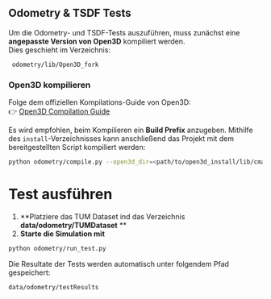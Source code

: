 ## Odometry & TSDF Tests

Um die Odometry- und TSDF-Tests auszuführen, muss zunächst eine **angepasste Version von Open3D** kompiliert werden.  
Dies geschieht im Verzeichnis:
```
 odometry/lib/Open3D_fork
```
### Open3D kompilieren
Folge dem offiziellen Kompilations-Guide von Open3D:  
👉 [Open3D Compilation Guide](https://www.open3d.org/docs/release/compilation.html)

Es wird empfohlen, beim Kompilieren ein **Build Prefix** anzugeben. Mithilfe des `install`-Verzeichnisses kann anschließend das Projekt mit dem bereitgestellten Script kompiliert werden:

```bash
python odometry/compile.py --open3d_dir=<path/to/open3d_install/lib/cmake/Open3D>
```

# Test ausführen
1. **Platziere das TUM Dataset ind das Verzeichnis **data/odometry/TUMDataset** **
2. **Starte die Simulation mit**
```bash
python odometry/run_test.py
```
Die Resultate der Tests werden automatisch unter folgendem Pfad gespeichert: 
```
data/odometry/testResults
```